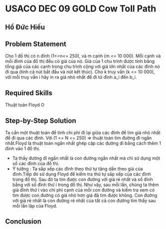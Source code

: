 # USACO DEC 09 GOLD Cow Toll Path
## Hồ Đức Hiếu

## Problem Statement
 Cho 1 đồ thị có n đỉnh (1<=n<= 250), và m cạnh (m <= 10 000). Mỗi cạnh và mỗi đỉnh của đồ thị đều có giá của nó. Giá của 1 chu trình được tính bằng tổng giá của các cạnh trong chu trình cộng với giá lớn nhất của các đỉnh nó đi qua (tính cả nút bắt đầu và nút kết thúc). Cho k truy vấn (k <= 10 000), với mỗi truy vấn i hãy in ra giá nhỏ nhất để đi từ đỉnh a_i đến b_i.
## Required Skills
  Thuật toán Floyd O
## Step-by-Step Solution
Ta cần một thuật toán để tính chi phí đi lại giữa các đỉnh để tìm giá nhỏ nhất để đi qua các đỉnh. Với (1 <= N <= 250) => thuật toán tìm đường đi ngắn nhất.Floyd là thuật toán ngắn nhất ghép cặp các đường đi bằng cách thêm 1 đỉnh vào 1 đồ thị.
 * Ta thấy đường đi ngắn nhất là con đường ngắn nhất mà chỉ sử dụng một số các đỉnh của đồ thị.
 * Ý tưởng : 
 Ta sắp xếp các đỉnh theo thứ tự tăng dần theo giá của đỉnh.Tiếp đó sử dụng Floyd để kiểm tra thứ tự sắp xếp của các đỉnh trong đồ thị. Sau đó ta tìm được con đường với giá rẻ nhất và số đỉnh bằng với số đỉnh thứ i trong đồ thị. Như vậy, sau mỗi lần, chúng ta thêm giá đỉnh thứ i vào chi phí cạnh của mỗi con đường và kiểm tra xem có tìm được con đường có giá nhỏ hơn giá đã tìm được không. Con đường với giá rẻ nhất là con đường rẻ nhất của tất cả con đường tìm thấy sau mỗi lần lặp của Floyd.

## Conclusion

